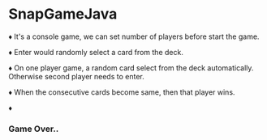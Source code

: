 # SnapGameJava

 ♦   It's a console game, we can set number of players before start the game.

 ♦   Enter would randomly select a card from the deck.

 ♦   On one player game, a random card select from the deck automatically. Otherwise second player needs to enter.

 ♦   When the consecutive cards become same, then that player wins.

 ♦   <h3>Game Over..</h3>

